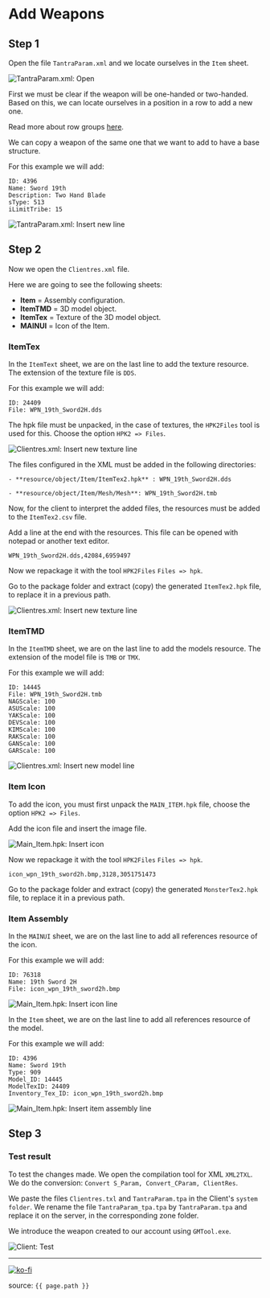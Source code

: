 # Add Weapons

## Step 1

Open the file `TantraParam.xml` and we locate ourselves in the `Item` sheet.

![TantraParam.xml: Open](https://raw.githubusercontent.com/FernandoCalmet/Tantra/master/extras/img/development/items_management/weapon/01.png)

First we must be clear if the weapon will be one-handed or two-handed. Based on this, we can locate ourselves in a position in a row to add a new one.

Read more about row groups [here](https://fernandocalmet.github.io/Tantra/content_development/items_management/).

We can copy a weapon of the same one that we want to add to have a base structure.

For this example we will add:

```note
ID: 4396  
Name: Sword 19th  
Description: Two Hand Blade  
sType: 513  
iLimitTribe: 15  
```

![TantraParam.xml: Insert new line](https://raw.githubusercontent.com/FernandoCalmet/Tantra/master/extras/img/development/items_management/weapon/02.png)

## Step 2

Now we open the `Clientres.xml` file.

Here we are going to see the following sheets:

- **Item** = Assembly configuration.
- **ItemTMD** = 3D model object.
- **ItemTex** = Texture of the 3D model object.
- **MAINUI** = Icon of the Item.

### ItemTex

In the `ItemText` sheet, we are on the last line to add the texture resource. The extension of the texture file is `DDS`.

For this example we will add:

```note
ID: 24409  
File: WPN_19th_Sword2H.dds
```

The hpk file must be unpacked, in the case of textures, the `HPK2Files` tool is used for this. Choose the option `HPK2 => Files`.

![Clientres.xml: Insert new texture line](https://raw.githubusercontent.com/FernandoCalmet/Tantra/master/extras/img/development/items_management/weapon/03.png)

The files configured in the XML must be added in the following directories:

```note
- **resource/object/Item/ItemTex2.hpk** : WPN_19th_Sword2H.dds  

- **resource/object/Item/Mesh/Mesh**: WPN_19th_Sword2H.tmb
```

Now, for the client to interpret the added files, the resources must be added to the `ItemTex2.csv` file.

Add a line at the end with the resources. This file can be opened with notepad or another text editor.

```note
WPN_19th_Sword2H.dds,42084,6959497
```

Now we repackage it with the tool `HPK2Files` `Files => hpk`.

Go to the package folder and extract (copy) the generated `ItemTex2.hpk` file, to replace it in a previous path.

![Clientres.xml: Insert new texture line](https://raw.githubusercontent.com/FernandoCalmet/Tantra/master/extras/img/development/items_management/weapon/04.png)

### ItemTMD

In the `ItemTMD` sheet, we are on the last line to add the models resource. The extension of the model file is `TMB` or `TMX`.

For this example we will add:

```note
ID: 14445  
File: WPN_19th_Sword2H.tmb  
NAGScale: 100  
ASUScale: 100  
YAKScale: 100  
DEVScale: 100  
KIMScale: 100  
RAKScale: 100  
GANScale: 100  
GARScale: 100
```

![Clientres.xml: Insert new model line](https://raw.githubusercontent.com/FernandoCalmet/Tantra/master/extras/img/development/items_management/weapon/05.png)

### Item Icon

To add the icon, you must first unpack the `MAIN_ITEM.hpk` file, choose the option `HPK2 => Files`.

Add the icon file and insert the image file.

![Main_Item.hpk: Insert icon](https://raw.githubusercontent.com/FernandoCalmet/Tantra/master/extras/img/development/items_management/weapon/06.png)

Now we repackage it with the tool `HPK2Files` `Files => hpk`.

```note
icon_wpn_19th_sword2h.bmp,3128,3051751473
```

Go to the package folder and extract (copy) the generated `MonsterTex2.hpk` file, to replace it in a previous path.

### Item Assembly

In the `MAINUI` sheet, we are on the last line to add all references resource of the icon.

For this example we will add:

```note
ID: 76318  
Name: 19th Sword 2H  
File: icon_wpn_19th_sword2h.bmp
```

![Main_Item.hpk: Insert icon line](https://raw.githubusercontent.com/FernandoCalmet/Tantra/master/extras/img/development/items_management/weapon/07.png)

In the `Item` sheet, we are on the last line to add all references resource of the model.

For this example we will add:

```note
ID: 4396  
Name: Sword 19th  
Type: 909  
Model_ID: 14445  
ModelTexID: 24409  
Inventory_Tex_ID: icon_wpn_19th_sword2h.bmp
```

![Main_Item.hpk: Insert item assembly line](https://raw.githubusercontent.com/FernandoCalmet/Tantra/master/extras/img/development/items_management/weapon/08.png)

## Step 3

### Test result

To test the changes made. We open the compilation tool for XML `XML2TXL`. We do the conversion: `Convert S_Param, Convert_CParam, ClientRes`.

We paste the files `Clientres.txl` and `TantraParam.tpa` in the Client's `system folder`. We rename the file `TantraParam_tpa.tpa` by `TantraParam.tpa` and replace it on the server, in the corresponding zone folder.

We introduce the weapon created to our account using `GMTool.exe`.

![Client: Test](https://raw.githubusercontent.com/FernandoCalmet/Tantra/master/extras/img/development/items_management/weapon/09.png)

---

[![ko-fi](https://www.ko-fi.com/img/githubbutton_sm.svg)](https://ko-fi.com/T6T41JKMI)

source: `{{ page.path }}`
